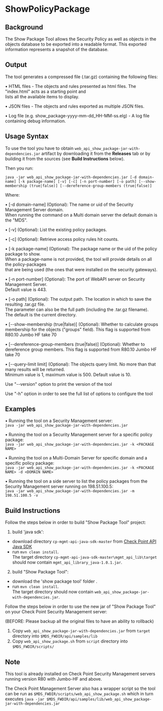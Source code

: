 # ShowPolicyPackage
 
## Background
The Show Package Tool allows the Security Policy as well as objects in the objects database to be exported 
into a readable format. This exported information represents a snapshot of the database.

## Output
The tool generates a compressed file (.tar.gz) containing the following files:

• HTML files - The objects and rules presented as html files. The "index.html" acts as a starting point and  
lists all the available items to display.
	
• JSON files - The objects and rules exported as multiple JSON files.
	
• Log file (e.g. show_package-yyyy-mm-dd_HH-MM-ss.elg) - A log file containing debug information.

## Usage Syntax

To use the tool you have to obtain `web_api_show_package-jar-with-dependencies.jar` artifact by downloading it from the **Releases** tab or by building it from the sources (see **Build Instructions** below).

Then you run:

```java -jar web_api_show_package-jar-with-dependencies.jar [-d domain-name] [-k package-name] [-v] [-c] [-n port-number] [-o path] [--show-membership (true|false)] [--dereference-group-members (true|false)]```
      
Where:

• [-d domain-name] (Optional): The name or uid of the Security Management Server domain.  
When running the command on a Multi domain server the default domain is the "MDS".

• [-v] (Optional): List the existing policy packages.

• [-c] (Optional): Retrieve access policy rules hit counts.

• [-k package-name] (Optional): The package name or the uid of the policy package to show.  
When a package-name is not provided, the tool will provide details on all the policy-packages  
that are being used (the ones that were installed on the security gateways).

• [-n port-number] (Optional): The port of WebAPI server on Security Management Server.  
Default value is 443.

• [-o path] (Optional): The output path. The location in which to save the resulting .tar.gz file.  
The parameter can also be the full path (including the .tar.gz filename).   
The default is the current directory.  

• [--show-membership (true|false)] (Optional): Whether to calculate groups membership for the objects ("groups" field).
This flag is supported from R80.10 Jumbo HF take 70
        
• [--dereference-group-members (true|false)] (Optional): Whether to dereference group members.
This flag is supported from R80.10 Jumbo HF take 70

• [--query-limit limit] (Optional): The objects query limit. No more than that many results will be returned.  
Minimum value is 1, maximum value is 500. Default value is 10.

Use "--version" option to print the version of the tool

Use "-h" option in order to see the full list of options to configure the tool  

## Examples
• Running the tool on a Security Management server:  
`java -jar web_api_show_package-jar-with-dependencies.jar`  

• Running the tool on a Security Management server for a specific policy package:  
`java -jar web_api_show_package-jar-with-dependencies.jar -k <PACKAGE NAME>`  

• Running the tool on a Multi-Domain Server for specific domain and a specific policy package:  
`java -jar web_api_show_package-jar-with-dependencies.jar -k <PACKAGE NAME> -d <DOMAIN NAME>`  
  
• Running the tool on a side server to list the policy packages from the Security Management server running on 198.51.100.5:  
`java -jar web_api_show_package-jar-with-dependencies.jar -m 198.51.100.5 -v`

## Build Instructions

Follow the steps below in order to build "Show Package Tool" project:   
  
1. build 'java sdk':   
* download directory `cp-mgmt-api-java-sdk-master` from [Check Point API Java SDK](https://github.com/CheckPoint-APIs-Team/cp-mgmt-api-java-sdk)   
* run `mvn clean install`.    
The target directory `cp-mgmt-api-java-sdk-master\mgmt_api_lib\target` should now contain `mgmt_api_library_java-1.0.1.jar`.   
2. build "Show Package Tool":      
* download the 'show package tool' folder .     
* run `mvn clean install`.   
The target directory should now contain `web_api_show_package-jar-with-dependencies.jar`.     
   
Follow the steps below in order to use the new jar of "Show Package Tool" on your Check Point Security Management server:    
  
(BEFORE: Please backup all the original files to have an ability to rollback)  
  
1. Copy `web_api_show_package-jar-with-dependencies.jar` from `target` directory into `$MDS_FWDIR/api/samples/lib`   
2. Copy `web_api_show_package.sh` from `script` directory into `$MDS_FWDIR/scripts/` 

## Note

This tool is already installed on Check Point Security Management servers running version R80 with Jumbo-HF and above.

The Check Point Management Server also has a wrapper script so the tool can be run as `$MDS_FWDIR/scripts/web_api_show_package.sh` which in turn executes `java -jar $MDS_FWDIR/api/samples/lib/web_api_show_package-jar-with-dependencies.jar` 
